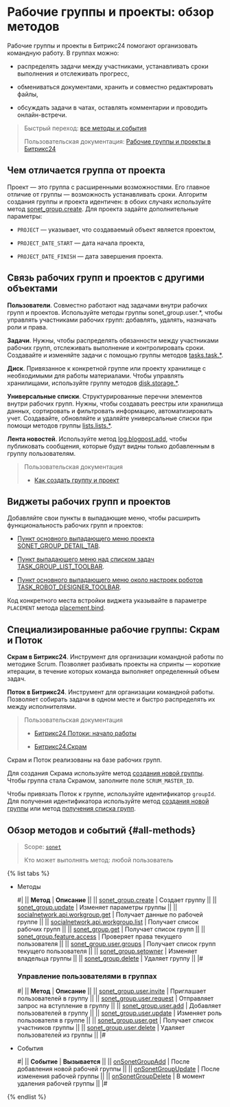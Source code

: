 # Рабочие группы и проекты: обзор методов

Рабочие группы и проекты в Битрикс24 помогают организовать командную работу. В группах можно:

-  распределять задачи между участниками, устанавливать сроки выполнения и отслеживать прогресс,

-  обмениваться документами, хранить и совместно редактировать файлы,

-  обсуждать задачи в чатах, оставлять комментарии и проводить онлайн-встречи.

> Быстрый переход: [все методы и события](#all-methods)
>
> Пользовательская документация: [Рабочие группы и проекты в Битрикс24](https://helpdesk.bitrix24.ru/open/24491358/)

## Чем отличается группа от проекта

Проект — это группа с расширенными возможностями. Его главное отличие от группы — возможность устанавливать сроки. Алгоритм создания группы и проекта идентичен: в обоих случаях используйте метод [sonet_group.create](./sonet-group-create.md). Для проекта задайте дополнительные параметры:

-  `PROJECT` — указывает, что создаваемый объект является проектом,

-  `PROJECT_DATE_START` — дата начала проекта,

-  `PROJECT_DATE_FINISH` — дата завершения проекта.
  
## Связь рабочих групп и проектов с другими объектами

**Пользователи**. Совместно работают над задачами внутри рабочих групп и проектов. Используйте методы группы sonet_group.user.\*, чтобы управлять участниками рабочих групп: добавлять, удалять, назначать роли и права.

**Задачи**. Нужны, чтобы распределять обязанности между участниками рабочих групп, отслеживать выполнение и контролировать сроки. Создавайте и изменяйте задачи с помощью группы методов [tasks.task.\*](../tasks/index.md).

**Диск**. Привязанное к конкретной группе или проекту хранилище с необходимыми для работы материалами. Чтобы управлять хранилищами, используйте группу методов [disk.storage.\*](../disk/storage/index.md).

**Универсальные списки**. Структурированные перечни элементов внутри рабочих групп. Нужны, чтобы создавать реестры или хранилища данных, сортировать и фильтровать информацию, автоматизировать учет. Создавайте, обновляйте и удаляйте универсальные списки при помощи методов группы [lists.lists.\*](../lists/lists/index.md).

**Лента новостей**. Используйте метод [log.blogpost.add](../log/log-blogpost-add.md), чтобы публиковать сообщения, которые будут видны только добавленным в группу пользователям.

> Пользовательская документация
>
> - [Как создать группу и проект](https://helpdesk.bitrix24.ru/open/22699004/)

## Виджеты рабочих групп и проектов

Добавляйте свои пункты в выпадающие меню, чтобы расширить функциональность рабочих групп и проектов:

-  [Пункт основного выпадающего меню проекта SONET_GROUP_DETAIL_TAB](../widgets/workgroups/index.md). 

-  [Пункт выпадающего меню над списком задач TASK_GROUP_LIST_TOOLBAR](../widgets/workgroups/toolbar.md).

-  [Пункт основного выпадающего меню около настроек роботов TASK_ROBOT_DESIGNER_TOOLBAR](../widgets/workgroups/robot-designer-toolbar.md).

Код конкретного места встройки виджета указывайте в параметре `PLACEMENT` метода [placement.bind](../widgets/placement-bind.md).

## Специализированные рабочие группы: Скрам и Поток

**Скрам в Битрикс24**. Инструмент для организации командной работы по методике Scrum. Позволяет разбивать проекты на спринты — короткие итерации, в течение которых команда выполняет определенный объем задач.

**Поток в Битрикс24**. Инструмент для организации командной работы. Позволяет собирать задачи в одном месте и быстро распределять их между исполнителями.

> Пользовательская документация
> 
> - [Битрикс24 Потоки: начало работы](https://helpdesk.bitrix24.ru/open/21307026/?sphrase_id=145628976)
> 
> - [Битрикс24.Скрам](https://helpdesk.bitrix24.ru/open/13660630/?sphrase_id=145628940)

Скрам и Поток реализованы на базе рабочих групп.

Для создания Скрама используйте метод [создания новой группы](./sonet-group-create.md). Чтобы группа стала Скрамом, заполните поле `SCRUM_MASTER_ID`.

Чтобы привязать Поток к группе, используйте идентификатор `groupId`. Для получения идентификатора используйте метод [создания новой группы](./sonet-group-create.md) или метод [получения списка групп](./socialnetwork-api-workgroup-list.md).

## Обзор методов и событий {#all-methods}

> Scope: [`sonet`](../scopes/permissions.md)
>
> Кто может выполнять метод: любой пользователь

{% list tabs %}

- Методы

    #|
    || **Метод**                        | **Описание**                                ||
    || [sonet_group.create](./sonet-group-create.md)              | Создает группу                              ||
    || [sonet_group.update](./sonet-group-update.md)               | Изменяет параметры группы                   ||
    || [socialnetwork.api.workgroup.get](./socialnetwork-api-workgroup-get.md)  | Получает данные по рабочей группе           ||
    || [socialnetwork.api.workgroup.list](./socialnetwork-api-workgroup-list.md) | Получает список рабочих групп               ||
    || [sonet_group.get](./sonet-group-get.md)                  | Получает список групп                       ||
    || [sonet_group.feature.access](./sonet-group-feature-access.md)       | Проверяет права текущего пользователя       ||
    || [sonet_group.user.groups](./sonet-group-user-groups.md)          | Получает список групп текущего пользователя ||
    || [sonet_group.setowner](./sonet-group-setowner.md)             | Изменяет владельца группы                   ||
    || [sonet_group.delete](./sonet-group-delete.md)               | Удаляет группу                              ||
    |#

    ### Управление пользователями в группах
    #|
    || **Метод**                        | **Описание**                                ||
    || [sonet_group.user.invite](./members/sonet-group-user-invite.md)          | Приглашает пользователей в группу           ||
    || [sonet_group.user.request](./members/sonet-group-user-request.md)         | Отправляет запрос на вступление в группу    ||
    || [sonet_group.user.add](./members/sonet-group-user-add.md)             | Добавляет пользователей в группу            ||
    || [sonet_group.user.update](./members/sonet-group-user-update.md)          | Изменяет роль пользователя в группе         ||
    || [sonet_group.user.get](./members/sonet-group-user-get.md)             | Получает список участников группы           ||
    || [sonet_group.user.delete](./members/sonet-group-user-delete.md)          | Удаляет пользователей из группы             ||
    |#

- События

    #|
    || **Событие**                      | **Вызывается**                              ||
    || [onSonetGroupAdd](./events/on-sonet-group-add.md)       | После добавления новой рабочей группы ||
    || [onSonetGroupUpdate](./events/on-sonet-group-update.md) | После изменения рабочей группы        ||
    || [onSonetGroupDelete](./events/on-sonet-group-delete.md) | В момент удаления рабочей группы         ||
    |#

{% endlist %}